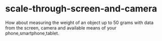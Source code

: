 # scale-through-screen-and-camera
How about measuring the weight of an object up to 50 grams with data from the screen, camera and available means of your phone,smartphone,tablet.
